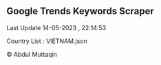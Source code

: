 

## Google Trends Keywords Scraper 
 
Last Update 14-05-2023 , 22:14:53

Country List :
VIETNAM.json



© Abdul Muttaqin 

